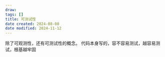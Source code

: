 ```yaml
---
draw:
tags: []
title: 可测试性
date created: 2024-08-08
date modified: 2024-11-12
---
```


除了可观测性，还有可测试性的概念。
代码本身写的，容不容易测试，越容易测试，根基越牢固
